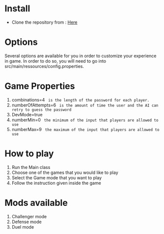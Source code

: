 # Install

- Clone the repository from : [Here](https://github.com/Lufen34/OPC_Mastermind)

# Options

Several options are available for you in order to customize your experience in game. In order to do so, you will need to go into src/main/ressources/config.properties.

# Game Properties
1. combinations=4 ` is the length of the password for each player.`
2. numberOfAttempts=6 ` is the amount of time the user and the AI can retry to guess the password`
3. DevMode=true
4. numberMin=0 ` the minimum of the input that players are allowed to use`
5. numberMax=9 ` the maximum of the input that players are allowed to use`

# How to play
1. Run the Main class
2. Choose one of the games that you would like to play
3. Select the Game mode that you want to play
4. Follow the instruction given inside the game

# Mods available
1. Challenger mode
2. Defense mode
3. Duel mode
